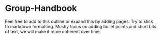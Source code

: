 # Group-Handbook

Feel free to add to this outline or expand this by adding pages. Try to stick to markdown formatting.
Mostly focus on adding bullet points and short bits of text, we will make it more coherent over time.

